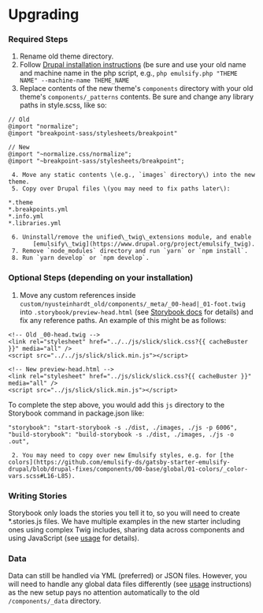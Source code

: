 # Upgrading

### Required Steps

1. Rename old theme directory.
2. Follow [Drupal installation instructions](https://app.gitbook.com/@four-kitchens/s/emulsify-design-system/drupal/installation) \(be sure and use your old name and machine name in the php script, e.g., `php emulsify.php "THEME NAME" --machine-name THEME_NAME`
3. Replace contents of the new theme's `components` directory with your old theme's `components/_patterns` contents. Be sure and change any library paths in style.scss, like so:

```text
// Old
@import "normalize";
@import "breakpoint-sass/stylesheets/breakpoint"

// New
@import "~normalize.css/normalize";
@import "~breakpoint-sass/stylesheets/breakpoint";
```

     4. Move any static contents \(e.g., `images` directory\) into the new theme.  
     5. Copy over Drupal files \(you may need to fix paths later\):

```text
*.theme
*.breakpoints.yml
*.info.yml
*.libraries.yml
```

     6. Uninstall/remove the unified\_twig\_extensions module, and enable            
           [emulsify\_twig](https://www.drupal.org/project/emulsify_twig).  
     7. Remove `node_modules` directory and run `yarn` or `npm install`.  
     8. Run `yarn develop` or `npm develop`.

### Optional Steps \(depending on your installation\)

1. Move any custom references inside `custom/nyusteinhardt_old/components/_meta/_00-head|_01-foot.twig` into `.storybook/preview-head.html` \(see [Storybook docs](https://storybook.js.org/docs/configurations/add-custom-head-tags/) for details\) and fix any reference paths. An example of this might be as follows:

```text
<!-- Old _00-head.twig -->
<link rel="stylesheet" href="../../js/slick/slick.css?{{ cacheBuster }}" media="all" />
<script src="../../js/slick/slick.min.js"></script>

<!-- New preview-head.html -->
<link rel="stylesheet" href="../js/slick/slick.css?{{ cacheBuster }}" media="all" />
<script src="../js/slick/slick.min.js"></script>
```

To complete the step above, you would add this `js` directory to the Storybook command in package.json like:

```text
"storybook": "start-storybook -s ./dist, ./images, ./js -p 6006",
"build-storybook": "build-storybook -s ./dist, ./images, ./js -o .out",
```

     2. You may need to copy over new Emulsify styles, e.g. for [the colors](https://github.com/emulsify-ds/gatsby-starter-emulsify-drupal/blob/drupal-fixes/components/00-base/global/01-colors/_color-vars.scss#L16-L85).

### Writing Stories

Storybook only loads the stories you tell it to, so you will need to create \*.stories.js files. We have multiple examples in the new starter including ones using complex Twig includes, sharing data across components and using JavaScript \(see [usage](https://app.gitbook.com/@four-kitchens/s/emulsify-design-system/drupal/usage) for details\).

### Data

Data can still be handled via YML \(preferred\) or JSON files. However, you will need to handle any global data files differently \(see [usage](https://app.gitbook.com/@four-kitchens/s/emulsify-design-system/drupal/usage) instructions\) as the new setup pays no attention automatically to the old `/components/_data` directory.

